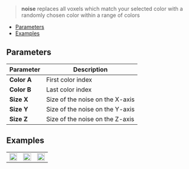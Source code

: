 > **noise** replaces all voxels which match your selected color with a randomly chosen color within a range of colors

- [Parameters](#parameters)
- [Examples](#examples)

## Parameters

| Parameter | Description |
| --------- | ----------- |
| **Color A** | First color index |
| **Color B** | Last color index |
| **Size X** | Size of the noise on the X-axis |
| **Size Y** | Size of the noise on the Y-axis |
| **Size Z** | Size of the noise on the Z-axis |

## Examples

<table>
    <tr>
        <td width="33%"><img width="100%" src="https://s3.amazonaws.com/misc.lachlanmcdonald.com/magicavoxel-shaders/caf97416-2a0d-4bde-a839-8f3f2d50e5a5/noise2.png" alt=""></td>
        <td width="33%"><img width="100%" src="https://s3.amazonaws.com/misc.lachlanmcdonald.com/magicavoxel-shaders/caf97416-2a0d-4bde-a839-8f3f2d50e5a5/noise3.png" alt=""></td>
        <td width="33%"><img width="100%" src="https://s3.amazonaws.com/misc.lachlanmcdonald.com/magicavoxel-shaders/caf97416-2a0d-4bde-a839-8f3f2d50e5a5/noise4.png" alt=""></td>
    </tr>
</table>
